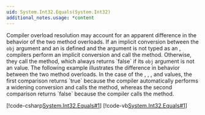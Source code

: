 ```yaml
---
uid: System.Int32.Equals(System.Int32)
additional_notes.usage: *content
---
```


<p>Compiler overload resolution may account for an apparent difference in the behavior of the two <xref href="System.Int32.Equals(System.Int32)"></xref> method overloads. If an implicit conversion between the <code>obj</code> argument and an <xref href="System.Int32"></xref> is defined and the argument is not typed as an <xref href="System.Object"></xref>, compilers perform an implicit conversion and call the <xref href="System.Int32.Equals(System.Int32)"></xref> method. Otherwise, they call the <xref href="System.Int32.Equals(System.Object)"></xref> method, which always returns `false` if its <code>obj</code> argument is not an <xref href="System.Int32"></xref> value. The following example illustrates the difference in behavior between the two method overloads. In the case of the <xref href="System.Byte"></xref>, <xref href="System.Int16"></xref>, <xref href="System.SByte"></xref>, and <xref href="System.UInt16"></xref> values, the first comparison returns `true` because the compiler automatically performs a widening conversion and calls the <xref href="System.Int32.Equals(System.Int32)"></xref> method, whereas the second comparison returns `false` because the compiler calls the <xref href="System.Int32.Equals(System.Object)"></xref> method.  
  
 [!code-csharp[System.Int32.Equals#1](~/samples/snippets/csharp/VS_Snippets_CLR_System/system.int32.equals/cs/equalsoverloads2.cs#1)]
 [!code-vb[System.Int32.Equals#1](~/samples/snippets/visualbasic/VS_Snippets_CLR_System/system.int32.equals/vb/equalsoverloads2.vb#1)]</p>


